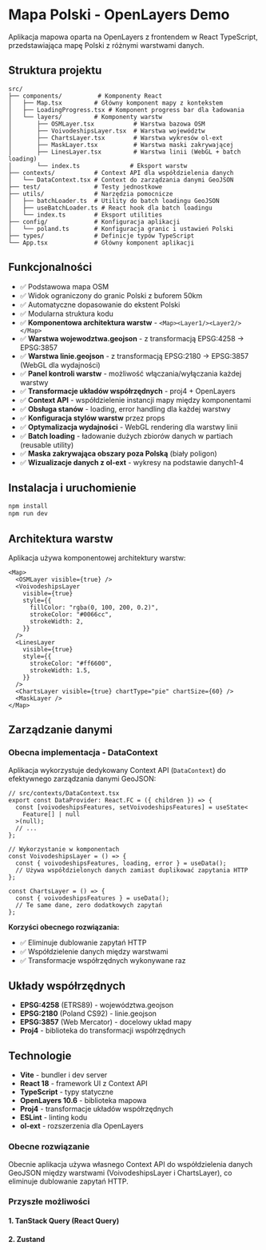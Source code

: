 # Mapa Polski - OpenLayers Demo

Aplikacja mapowa oparta na OpenLayers z frontendem w React TypeScript, przedstawiająca mapę Polski z różnymi warstwami danych.

## Struktura projektu

```
src/
├── components/          # Komponenty React
│   ├── Map.tsx         # Główny komponent mapy z kontekstem
│   ├── LoadingProgress.tsx # Komponent progress bar dla ładowania
│   └── layers/         # Komponenty warstw
│       ├── OSMLayer.tsx           # Warstwa bazowa OSM
│       ├── VoivodeshipsLayer.tsx  # Warstwa województw
│       ├── ChartsLayer.tsx        # Warstwa wykresów ol-ext
│       ├── MaskLayer.tsx          # Warstwa maski zakrywającej
│       ├── LinesLayer.tsx         # Warstwa linii (WebGL + batch loading)
│       └── index.ts              # Eksport warstw
├── contexts/           # Context API dla współdzielenia danych
│   └── DataContext.tsx # Context do zarządzania danymi GeoJSON
├── test/               # Testy jednostkowe
├── utils/              # Narzędzia pomocnicze
│   ├── batchLoader.ts  # Utility do batch loadingu GeoJSON
│   ├── useBatchLoader.ts # React hook dla batch loadingu
│   └── index.ts        # Eksport utilities
├── config/             # Konfiguracja aplikacji
│   └── poland.ts       # Konfiguracja granic i ustawień Polski
├── types/              # Definicje typów TypeScript
└── App.tsx             # Główny komponent aplikacji
```

## Funkcjonalności

- ✅ Podstawowa mapa OSM
- ✅ Widok ograniczony do granic Polski z buforem 50km
- ✅ Automatyczne dopasowanie do ekstent Polski
- ✅ Modularna struktura kodu
- ✅ **Komponentowa architektura warstw** - `<Map><Layer1/><Layer2/></Map>`
- ✅ **Warstwa wojewodztwa.geojson** - z transformacją EPSG:4258 → EPSG:3857
- ✅ **Warstwa linie.geojson** - z transformacją EPSG:2180 → EPSG:3857 (WebGL dla wydajności)
- ✅ **Panel kontroli warstw** - możliwość włączania/wyłączania każdej warstwy
- ✅ **Transformacje układów współrzędnych** - proj4 + OpenLayers
- ✅ **Context API** - współdzielenie instancji mapy między komponentami
- ✅ **Obsługa stanów** - loading, error handling dla każdej warstwy
- ✅ **Konfiguracja stylów warstw** przez props
- ✅ **Optymalizacja wydajności** - WebGL rendering dla warstwy linii
- ✅ **Batch loading** - ładowanie dużych zbiorów danych w partiach (reusable utility)
- ✅ **Maska zakrywająca obszary poza Polską** (biały poligon)
- ✅ **Wizualizacje danych z ol-ext** - wykresy na podstawie danych1-4

## Instalacja i uruchomienie

```bash
npm install
npm run dev
```

## Architektura warstw

Aplikacja używa komponentowej architektury warstw:

```tsx
<Map>
  <OSMLayer visible={true} />
  <VoivodeshipsLayer
    visible={true}
    style={{
      fillColor: "rgba(0, 100, 200, 0.2)",
      strokeColor: "#0066cc",
      strokeWidth: 2,
    }}
  />
  <LinesLayer
    visible={true}
    style={{
      strokeColor: "#ff6600",
      strokeWidth: 1.5,
    }}
  />
  <ChartsLayer visible={true} chartType="pie" chartSize={60} />
  <MaskLayer />
</Map>
```

## Zarządzanie danymi

### Obecna implementacja - DataContext

Aplikacja wykorzystuje dedykowany Context API (`DataContext`) do efektywnego zarządzania danymi GeoJSON:

```tsx
// src/contexts/DataContext.tsx
export const DataProvider: React.FC = ({ children }) => {
  const [voivodeshipsFeatures, setVoivodeshipsFeatures] = useState<
    Feature[] | null
  >(null);
  // ...
};

// Wykorzystanie w komponentach
const VoivodeshipsLayer = () => {
  const { voivodeshipsFeatures, loading, error } = useData();
  // Używa współdzielonych danych zamiast duplikować zapytania HTTP
};

const ChartsLayer = () => {
  const { voivodeshipsFeatures } = useData();
  // Te same dane, zero dodatkowych zapytań
};
```

**Korzyści obecnego rozwiązania:**

- ✅ Eliminuje dublowanie zapytań HTTP
- ✅ Współdzielenie danych między warstwami
- ✅ Transformacje współrzędnych wykonywane raz

## Układy współrzędnych

- **EPSG:4258** (ETRS89) - województwa.geojson
- **EPSG:2180** (Poland CS92) - linie.geojson
- **EPSG:3857** (Web Mercator) - docelowy układ mapy
- **Proj4** - biblioteka do transformacji współrzędnych

## Technologie

- **Vite** - bundler i dev server
- **React 18** - framework UI z Context API
- **TypeScript** - typy statyczne
- **OpenLayers 10.6** - biblioteka mapowa
- **Proj4** - transformacje układów współrzędnych
- **ESLint** - linting kodu
- **ol-ext** - rozszerzenia dla OpenLayers

### Obecne rozwiązanie

Obecnie aplikacja używa własnego Context API do współdzielenia danych GeoJSON między warstwami (VoivodeshipsLayer i ChartsLayer), co eliminuje dublowanie zapytań HTTP.

### Przyszłe możliwości

#### 1. **TanStack Query (React Query)**

#### 2. **Zustand**

```

```
